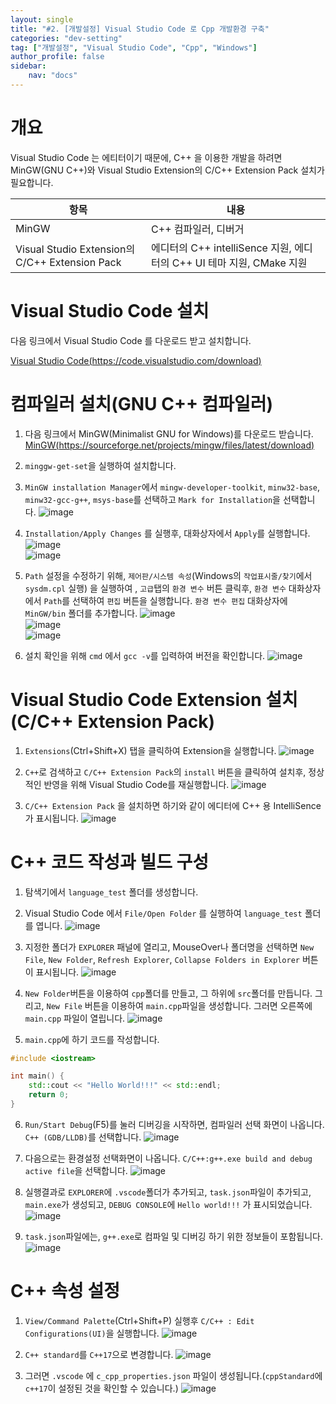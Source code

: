 ```yaml
---
layout: single
title: "#2. [개발설정] Visual Studio Code 로 Cpp 개발환경 구축"
categories: "dev-setting"
tag: ["개발설정", "Visual Studio Code", "Cpp", "Windows"]
author_profile: false
sidebar: 
    nav: "docs"
---
```


# 개요
Visual Studio Code 는 에티터이기 때문에, C++ 을 이용한 개발을 하려면 MinGW(GNU C++)와 Visual Studio Extension의 C/C++ Extension Pack 설치가 필요합니다.

|항목|내용|
|--|--|
|MinGW|C++ 컴파일러, 디버거|
|Visual Studio Extension의 C/C++ Extension Pack|에디터의 C++ intelliSence 지원, 에디터의 C++ UI 테마 지원, CMake 지원|

# Visual Studio Code 설치
다음 링크에서 Visual Studio Code 를 다운로드 받고 설치합니다.

[Visual Studio Code(https://code.visualstudio.com/download)](https://code.visualstudio.com/download)

# 컴파일러 설치(GNU C++ 컴파일러)

1. 다음 링크에서 MinGW(Minimalist GNU for Windows)를 다운로드 받습니다.
[MinGW(https://sourceforge.net/projects/mingw/files/latest/download)](https://sourceforge.net/projects/mingw/files/latest/download)

2. `minggw-get-set`을 실행하여 설치합니다.
3. `MinGW installation Manager`에서 `mingw-developer-toolkit`, `minw32-base`, `minw32-gcc-g++`, `msys-base`를 선택하고 `Mark for Installation`을 선택합니다.
![image](https://github.com/tango1202/tango1202.github.io/assets/133472501/62e87041-cda9-4796-9969-6135742f3c4d)

4. `Installation/Apply Changes` 를 실행후, 대화상자에서 `Apply`를 실행합니다.
![image](https://github.com/tango1202/tango1202.github.io/assets/133472501/caad6646-53f5-4359-be66-5fd6cbed4454)<br/>
![image](https://github.com/tango1202/tango1202.github.io/assets/133472501/361fc1b8-4f72-487c-b2b0-8248b556a574)

5. `Path` 설정을 수정하기 위해, `제어판/시스템 속성`(Windows의 `작업표시줄/찾기`에서 `sysdm.cpl` 실행) 을 실행하여 , `고급`탭의 `환경 변수` 버튼 클릭후, `환경 변수` 대화상자에서 `Path`를 선택하여 `편집` 버튼을 실행합니다. `환경 변수 편집` 대화상자에 `MinGW/bin` 폴더를 추가합니다.
![image](https://github.com/tango1202/tango1202.github.io/assets/133472501/8f9c464d-1aec-479c-b58c-81b298764fe0)<br/>
![image](https://github.com/tango1202/tango1202.github.io/assets/133472501/89385f08-04f2-4a21-9086-08a52d3cd5ad)<br/>
![image](https://github.com/tango1202/tango1202.github.io/assets/133472501/e71b182c-3eaf-4cdf-a670-ecbafef3d64f)

6. 설치 확인을 위해 `cmd` 에서 `gcc -v`를 입력하여 버전을 확인합니다.
![image](https://github.com/tango1202/tango1202.github.io/assets/133472501/a5dfb388-5d81-4219-af88-87d6e467ad5d)

# Visual Studio Code Extension 설치(C/C++ Extension Pack)

1. `Extensions`(Ctrl+Shift+X) 탭을 클릭하여 Extension을 실행합니다. 
![image](https://github.com/tango1202/tango1202.github.io/assets/133472501/b8516461-6468-401d-95eb-b70d5c251c80)

2. `C++`로 검색하고 `C/C++ Extension Pack`의 `install` 버튼을 클릭하여 설치후, 정상적인 반영을 위해 Visual Studio Code를 재실행합니다.
![image](https://github.com/tango1202/tango1202.github.io/assets/133472501/19a9a392-405e-4d93-b305-831f9d3269fc)

3. `C/C++ Extension Pack` 을 설치하면 하기와 같이 에디터에 C++ 용 IntelliSence 가 표시됩니다.
![image](https://github.com/tango1202/tango1202.github.io/assets/133472501/3e55881f-69c0-4ed3-9fd6-0e699d6fbd56)

# C++ 코드 작성과 빌드 구성

1. 탐색기에서 `language_test` 폴더를 생성합니다.
2. Visual Studio Code 에서 `File/Open Folder` 를 실행하여 `language_test` 폴더를 엽니다.
![image](https://github.com/tango1202/tango1202.github.io/assets/133472501/c86250d0-95ec-436f-90f6-bf0a620b711c)

3. 지정한 폴더가 `EXPLORER` 패널에 열리고, MouseOver나 폴더명을 선택하면 `New File`, `New Folder`, `Refresh Explorer`,  `Collapse Folders in Explorer` 버튼이 표시됩니다.
![image](https://github.com/tango1202/tango1202.github.io/assets/133472501/fc48b1a3-b3a8-431b-b7c0-f198af367c36)

4. `New Folder`버튼을 이용하여 `cpp`폴더를 만들고, 그 하위에 `src`폴더를 만듭니다. 그리고, `New File` 버튼을 이용하여 `main.cpp`파일을 생성합니다. 그러면 오른쪽에 `main.cpp` 파일이 열립니다.
![image](https://github.com/tango1202/tango1202.github.io/assets/133472501/a06cbe3f-9635-4465-ad84-f6245984957a)

5. `main.cpp`에 하기 코드를 작성합니다.

```cpp
#include <iostream>

int main() {
    std::cout << "Hello World!!!" << std::endl;
    return 0;
}
```

6. `Run/Start Debug`(F5)를 눌러 디버깅을 시작하면, 컴파일러 선택 화면이 나옵니다. `C++ (GDB/LLDB)`를 선택합니다.
![image](https://github.com/tango1202/tango1202.github.io/assets/133472501/4d310420-ead2-4082-8ac7-292dca9b7867)

7. 다음으로는 환경설정 선택화면이 나옵니다. `C/C++:g++.exe build and debug active file`을 선택합니다.
![image](https://github.com/tango1202/tango1202.github.io/assets/133472501/e03ccb4e-12b5-4c38-ae13-902212e06839)

8. 실행결과로 `EXPLORER`에 `.vscode`폴더가 추가되고, `task.json`파일이 추가되고, `main.exe`가 생성되고, `DEBUG CONSOLE`에 `Hello world!!!` 가 표시되었습니다.
![image](https://github.com/tango1202/tango1202.github.io/assets/133472501/2bae95da-8e7d-444a-bf49-ac96060642ef)

9. `task.json`파일에는, `g++.exe`로 컴파일 및 디버깅 하기 위한 정보들이 포함됩니다.
![image](https://github.com/tango1202/tango1202.github.io/assets/133472501/b2223b79-5f90-41dd-bd90-c82916c6e24d)

# C++ 속성 설정

1. `View/Command Palette`(Ctrl+Shift+P) 실행후  `C/C++ : Edit Configurations(UI)`을 실행합니다. 
![image](https://github.com/tango1202/tango1202.github.io/assets/133472501/6a371f72-d098-4bc3-9eec-dc256fae803a)

2. `C++ standard`를 `C++17`으로 변경합니다.
![image](https://github.com/tango1202/tango1202.github.io/assets/133472501/40903eb2-6d47-4005-971c-2dbf1588e1a1)

3. 그러면 `.vscode` 에 `c_cpp_properties.json` 파일이 생성됩니다.(`cppStandard`에 `c++17`이 설정된 것을 확인할 수 있습니다.)
![image](https://github.com/tango1202/tango1202.github.io/assets/133472501/6be7a126-faee-4334-99de-3bf57670931b)








